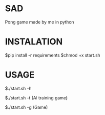 # SAD

Pong game made by me in python

# INSTALATION
$pip install -r requirements
$chmod +x start.sh

# USAGE
$./start.sh -h

$./start.sh -t (AI training game)

$./start.sh -g (Game)
